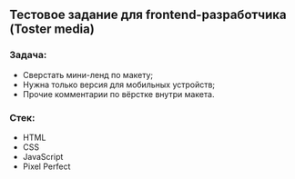 ## Тестовое задание для frontend-разработчика (Toster media)


### Задача:

- Сверстать мини-ленд по макету;
- Нужна только версия для мобильных устройств;
- Прочие комментарии по вёрстке внутри макета.


### Стек:

- HTML
- CSS
- JavaScript
- Pixel Perfect
